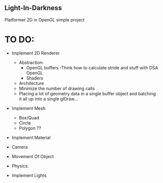 ## Light-In-Darkness
Platformer 2D in OpenGL simple project



# TO DO:
- Implement 2D Renderer
    - Abstraction:
        - OpenGL buffers
            -Think how to calculate stride and stuff with DSA OpenGL
        - Shaders 
    - Architecture
    - Minimize the number of drawing calls
    - Placing a lot of geometry data in a single buffer object and batching it all up into a single glDraw… 
- Implement Mesh
    - Box/Quad
    - Circle
    - Polygon ??
- Implement Material
 
- Camera
- Movement Of Object
- Physics:

- Implement Lights

